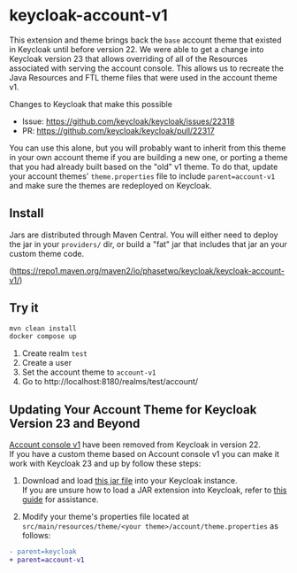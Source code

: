 # keycloak-account-v1

This extension and theme brings back the `base` account theme that existed in Keycloak until before version 22. We were able to get a change into Keycloak version 23 that allows overriding of all of the Resources associated with serving the account console. This allows us to recreate the Java Resources and FTL theme files that were used in the account theme v1.

Changes to Keycloak that make this possible
- Issue: https://github.com/keycloak/keycloak/issues/22318
- PR: https://github.com/keycloak/keycloak/pull/22317

You can use this alone, but you will probably want to inherit from this theme in your own account theme if you are building a new one, or porting a theme that you had already built based on the "old" v1 theme. To do that, update your account themes' `theme.properties` file to include `parent=account-v1` and make sure the themes are redeployed on Keycloak.

## Install

Jars are distributed through Maven Central. You will either need to deploy the jar in your `providers/` dir, or build a "fat" jar that includes that jar an your custom theme code.

(https://repo1.maven.org/maven2/io/phasetwo/keycloak/keycloak-account-v1/)

## Try it

```bash
mvn clean install
docker compose up
```

1. Create realm `test`
2. Create a user
3. Set the account theme to `account-v1`
4. Go to http://localhost:8180/realms/test/account/

## Updating Your Account Theme for Keycloak Version 23 and Beyond  

[Account console v1](https://www.keycloak.org/docs/latest/release_notes/index.html#account-console-v1-removal) have been removed from Keycloak in version 22.  
If you have a custom theme based on Account console v1 you can make it work with Keycloak 23 and up by follow these steps:  

1. Download and load [this jar file](https://github.com/keycloakify/keycloakify/releases/download/v0.0.1/account-v1.jar) into your Keycloak instance.  
If you are unsure how to load a JAR extension into Keycloak, refer to [this guide](https://docs.keycloakify.dev/importing-your-theme-in-keycloak#bare-metal) for assistance.  

2. Modify your theme's properties file located at `src/main/resources/theme/<your theme>/account/theme.properties` as follows:  

```diff
- parent=keycloak
+ parent=account-v1
```  
